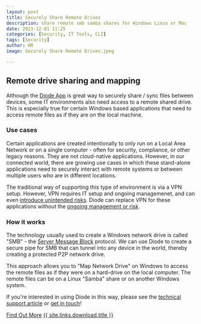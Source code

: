 ```yaml
---
layout: post
title: Securely Share Remote Drives
description: share remote smb samba shares for Windows Linux or Mac
date: 2023-12-01 11:25
categories: [Security, IT Tools, CLI]
tags: [Security]
author: HR
image: Securely Share Remote Drives.jpeg

---
```

## Remote drive sharing and mapping

Although the [Diode App](https://diode.io/solutions/app) is great way to securely share / sync files between devices, some IT environments also need access to a remote shared drive.  This is especially true for certain Windows based applications that need to access remote files as if they are on the local machine.

### Use cases

Certain applications are created intentionally to only run on a Local Area Network or on a single computer - often for security, compliance, or other legacy reasons.  They are not cloud-native applications.  However, in our connected world, there are growing use cases in which these stand-alone applications need to securely interact with remote systems or between multiple users who are in different locations.

The traditional way of supporting this type of environment is via a VPN setup.  However, VPN requires IT setup and ongoing managemenet, and can even [introduce unintended risks](https://ir.zscaler.com/news-releases/news-release-details/zscaler-vpn-report-finds-nearly-half-organizations-are-concerned).  Diode can replace VPN for these applications without the [ongoing management or risk](https://diode.io/blog/zero-trust-replacing-vpn).

### How it works

The technology usually used to create a Windows network drive is called "SMB" - the [Server Message Block](https://www.techtarget.com/searchnetworking/definition/Server-Message-Block-Protoco) protocol.  We can use Diode to create a secure pipe for SMB that can tunnel into any device in the world, thereby creating a protected P2P network drive.  

This approach allows you to "Map Network Drive" on Windows to access the remote files as if they were on a hard-drive on the local computer.  The remote files can be on a Linux "Samba" share or on another Windows system.

If you're interested in using Diode in this way, please see the [technical support article](https://support.diode.io/article/mrebw2fgxw-remote-windows-smb-shares) or [get in touch](https://t.me/diode_chain)!

<div class="story__buttons">
  <a href="{{"/solutions/cli/" | prepend: path | relative_url}}" class="btn" target="">Find Out More</a>
  <a href="#download-app" class="btn popup-open" target="">{{ site.links.download.title }}</a>
</div>

